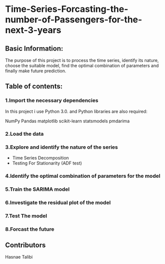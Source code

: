 # Time-Series-Forcasting-the-number-of-Passengers-for-the-next-3-years

## Basic Information:
The purpose of this project is to process the time series, identify its nature, choose the suitable model, find the optimal combination of parameters and finally make future prediction.

## Table of contents:
### 1.Import the necessary dependencies
In this project i use Python 3.0. and Python libraries are also required:

NumPy
Pandas
matplotlib
scikit-learn
statsmodels
pmdarima

### 2.Load the data
### 3.Explore and identify the nature of the series
- Time Series Decomposition
- Testing For Stationarity (ADF test)

### 4.Identify the optimal combination of parameters for the model
### 5.Train the SARIMA model
### 6.Investigate the residual plot of the model
### 7.Test The model
### 8.Forcast the future


## Contributors
Hasnae Talibi

